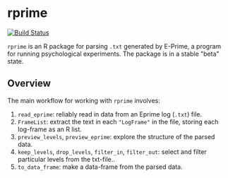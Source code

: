 rprime
======

[![Build Status](https://travis-ci.org/tjmahr/rprime.svg)](https://travis-ci.org/tjmahr/rprime)

`rprime` is an R package for parsing `.txt` generated by E-Prime, a program for running psychological experiments. The package is in a stable "beta" state.

## Overview

The main workflow for working with `rprime` involves:

1. `read_eprime`: reliably read in data from an Eprime log (`.txt`) file.
2. `FrameList`: extract the text in each `"LogFrame"` in the file, storing each log-frame as an R list.
3. `preview_levels`, `preview_eprime`: explore the structure of the parsed data.
4. `keep_levels`, `drop_levels`, `filter_in`, `filter_out`: select and filter particular levels from the txt-file..
5. `to_data_frame`: make a data-frame from the parsed data.
